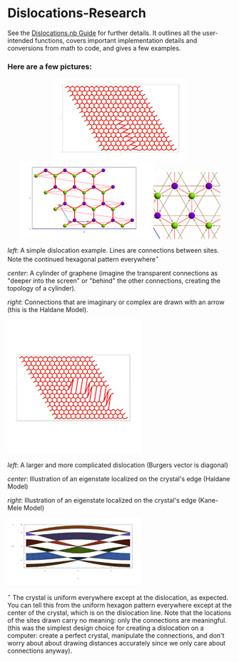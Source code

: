 # Dislocations-Research

See the [Dislocations.nb Guide](https://docs.google.com/document/d/1CMYfdGpIORvps4SmJXQvFXV0BvZFhSqLlSqkU6s1098/edit?usp=sharing)
for further details. It outlines all the user-intended functions, covers important implementation details and conversions from math to code, and gives a few examples.

### Here are a few pictures:

<p align="center">
<img src="/images/1.png" alt="graphene with a dislocation" width="300"/><img src="/images/2.png" alt="a loop of graphene" width="300"/><img src="/images/3.png" alt="haldane model zoomed in" width="150" style="100"/>
</p>

_left_: A simple dislocation example. Lines are connections between sites. Note the continued hexagonal pattern everywhere$^\star$

_center_: A cylinder of graphene (imagine the transparent connections as "deeper into the screen" or "behind" the other connections, creating the topology of a cylinder).

_right_: Connections that are imaginary or complex are drawn with an arrow (this is the Haldane Model).


<img src="/images/dis.png" alt="dislocation 1" width="300"/>

_left_: A larger and more complicated dislocation (Burgers vector is diagonal)

_center_: Illustration of an eigenstate localized on the crystal's edge (Haldane Model)

_right_: Illustration of an eigenstate localized on the crystal's edge (Kane-Mele Model) 




<img src="/images/band1.png" alt="band" width="300"/>



$^\star$
The crystal is uniform everywhere except at the dislocation, as expected. You can tell this from the uniform hexagon pattern everywhere except at the center of the crystal, which is on the dislocation line. 
Note that the locations of the sites drawn carry no meaning: only the connections are meaningful. (this was the simplest design choice for creating a dislocation on a computer:
create a perfect crystal, manipulate the connections, and don't worry about about drawing distances accurately since we only care about connections anyway).

